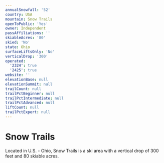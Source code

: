 ```yaml
---
annualSnowfall: '52'
country: USA
mountain: Snow Trails
openToPublic: 'Yes'
owner: Independent
passAffiliations: ''
skiableAcres: '80'
skied: 'No'
state: Ohio
surfaceLiftsOnly: 'No'
verticalDrop: '300'
operated:
  '2324': true
  '2425': true
website: ''
elevationBase: null
elevationSummit: null
trailCount: null
trailPctBeginner: null
trailPctIntermediate: null
trailPctAdvanced: null
liftCount: null
trailPctExpert: null
---
```



# Snow Trails

Located in U.S. - Ohio, Snow Trails is a ski area with a vertical drop of 300 feet and 80 skiable acres.
